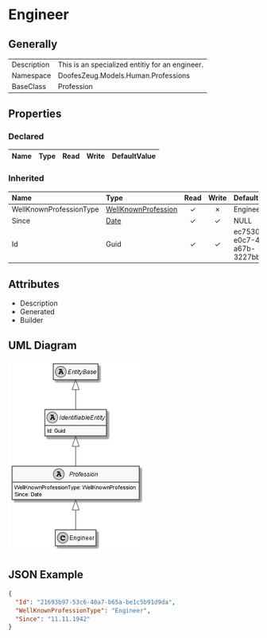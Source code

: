 ﻿# Engineer

## Generally

|||
|:-|:-|
|Description|This is an specialized entitiy for an engineer.|
|Namespace|DoofesZeug.Models.Human.Professions|
|BaseClass|Profession|

## Properties

### Declared

|Name|Type|Read|Write|DefaultValue|
|:---|:---|:--:|:---:|:-----------|

### Inherited

|Name|Type|Read|Write|DefaultValue|
|:---|:---|:--:|:---:|:-----------|
|WellKnownProfessionType|[WellKnownProfession](../../Enumerations/DoofesZeug.Models.Human.Professions/WellKnownProfession.md)|&#x2713;|&#x2717;|Engineer|
|Since|[Date](../../Models/DoofesZeug.Models.DateAndTime/Date.md)|&#x2713;|&#x2713;|NULL|
|Id|Guid|&#x2713;|&#x2713;|ec753011-e0c7-400a-a67b-3227bb3a0356|

## Attributes

- Description
- Generated
- Builder

## UML Diagram

![Engineer.png](./Engineer.png "Engineer")

## JSON Example

```json
{
  "Id": "21693b97-53c6-40a7-b65a-be1c5b91d9da",
  "WellKnownProfessionType": "Engineer",
  "Since": "11.11.1942"
}
```

